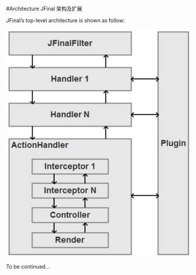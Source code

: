 #Architecture
JFinal 架构及扩展

JFinal’s top-level architecture is shown as follow:


  ![](../images/jfinal_arch.jpg)

To be continued...
